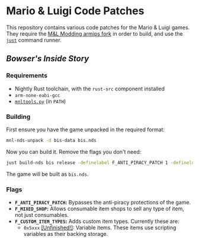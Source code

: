 # Mario & Luigi Code Patches
This repository contains various code patches for the Mario & Luigi games.
They require the [M&L Modding armips fork](https://github.com/MnL-Modding/armips) in order to build, and
use the [`just`](https://github.com/casey/just) command runner.

## *Bowser's Inside Story*
### Requirements
* Nightly Rust toolchain, with the `rust-src` component installed
* `arm-none-eabi-gcc`
* [`mnltools.py`](https://github.com/MnL-Modding/mnltools.py) (in `PATH`)

### Building
First ensure you have the game unpacked in the required format:
```bash
mnl-nds-unpack -d bis-data bis.nds
```
Now you can build it. Remove the flags you don't need:
```bash
just build-nds bis release -definelabel F_ANTI_PIRACY_PATCH 1 -definelabel F_MIXED_SHOP 1 -definelabel F_CUSTOM_ITEM_TYPES 1
```
The game will be built as `bis.nds`.

### Flags
* **`F_ANTI_PIRACY_PATCH`:** Bypasses the anti-piracy protections of the game.
* **`F_MIXED_SHOP`:** Allows consumable item shops to sell any type of item, not just consumables.
* **`F_CUSTOM_ITEM_TYPES`:** Adds custom item types. Currently these are:
  * `0x5xxx` <ins>[Unfinished!]</ins>: Variable items. These items use scripting variables as their backing storage.
